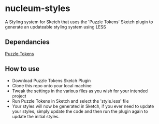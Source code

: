 # nucleum-styles
A Styling system for Sketch that uses the 'Puzzle Tokens' Sketch plugin to generate an updateable styling system using LESS

## Dependancies
[Puzzle Tokens](https://github.com/ingrammicro/puzzle-tokens) 

## How to use
- Download Puzzle Tokens Sketch Plugin
- Clone this repo onto your local machine
- Tweak the settings in the various files as you wish for your intended project
- Run Puzzle Tokens in Sketch and select the 'style.less' file
- Your styles will now be generated in Sketch, if you ever need to update your styles, simply update the code and then run the plugin again to update the initial styles.

